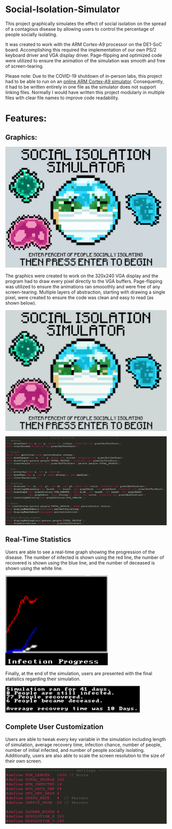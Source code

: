 # Social-Isolation-Simulator
This project graphically simulates the effect of social isolation on the spread of a contagious disease by allowing users to control the percentage of people socially isolating.

It was created to work with the ARM Cortex-A9 processor on the DE1-SoC board. Accomplishing this required the implementation of our own PS/2 keyboard driver and VGA display driver. Page-flipping and optimized code were utilized to ensure the animation of the simulation was smooth and free of screen-tearing.

Please note: Due to the COVID-19 shutdown of in-person labs, this project had to be able to run on an [online ARM Cortex-A9 simulator](https://cpulator.01xz.net/?sys=arm-de1soc). Consequently, it had to be written entirely in one file as the simulator does not support linking files. Normally I would have written this project modularly in multiple files with clear file names to improve code readability.

# Features:

## Graphics:
![Start Screen](https://github.com/HaydenGoodfellow/Social-Isolation-Simulator/blob/master/Images/StartScreenResized.png)

The graphics were created to work on the 320x240 VGA display and the program had to draw every pixel directly to the VGA buffers. Page-flipping was utilized to ensure the animations ran smooothly and were free of any screen-tearing. Multiple layers of abstraction, starting with drawing a single pixel, were created to ensure the code was clean and easy to read (as shown below). 

![Graphics Example](https://github.com/HaydenGoodfellow/Social-Isolation-Simulator/blob/master/Images/GraphicsExample.gif)

![Graphics Functions](https://github.com/HaydenGoodfellow/Social-Isolation-Simulator/blob/master/Images/GraphicsFunctions.png)

## Real-Time Statistics
Users are able to see a real-time graph showing the progression of the disease. The number of infected is shown using the red line, the number of recovered is shown using the blue line, and the number of deceased is shown using the white line. 

![Real Time Stats](https://github.com/HaydenGoodfellow/Social-Isolation-Simulator/blob/master/Images/RealTimeStatsResized.png)

Finally, at the end of the simulation, users are presented with the final statistics regarding their simulation.

![End Screen Stats](https://github.com/HaydenGoodfellow/Social-Isolation-Simulator/blob/master/Images/EndScreen.png)

## Complete User Customization
Users are able to tweak every key variable in the simulation including length of simulation, average recovery time, infection chance, number of people, number of initial infected, and number of people socially isolating. Additionally, users are also able to scale the screen resolution to the size of their own screen.

![Settings](https://github.com/HaydenGoodfellow/Social-Isolation-Simulator/blob/master/Images/Settings.png)
